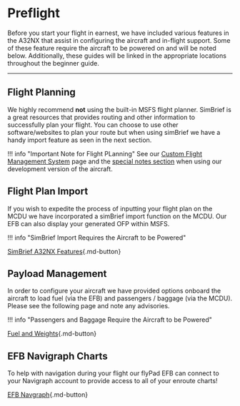 # Preflight

Before you start your flight in earnest, we have included various features in the A32NX that assist in configuring the aircraft and in-flight support. Some of these feature require the aircraft to be powered on and will be noted below. Additionally, these guides will be linked in the appropriate locations throughout the beginner guide. 

---

## Flight Planning

We highly recommend **not** using the built-in MSFS flight planner. SimBrief is a great resources that provides routing and other information to successfully plan your flight. You can choose to use other software/websites to plan your route but when using simBrief we have a handy import feature as seen in the next section.

!!! info "Important Note for Flight PLanning"
    See our [Custom Flight Management System](../../fbw-a32nx/feature-guides/cFMS.md) page and the [special notes section](../../fbw-a32nx/feature-guides/cFMS.md#special-notes) when using our development version of the aircraft.

## Flight Plan Import

If you wish to expedite the process of inputting your flight plan on the MCDU we have incorporated a simBrief import function on the MCDU. Our EFB can also display your generated OFP within MSFS.

!!! info "SimBrief Import Requires the Aircraft to be Powered"

[SimBrief A32NX Features](../../fbw-a32nx/feature-guides/simbrief.md){.md-button}

## Payload Management

In order to configure your aircraft we have provided options onboard the aircraft to load fuel (via the EFB) and passengers / baggage (via the MCDU). Please see the following page and note any advisories.

!!! info "Passengers and Baggage Require the Aircraft to be Powered"

[Fuel and Weights](../../fbw-a32nx/feature-guides/loading-fuel-weight.md){.md-button}

## EFB Navigraph Charts

To help with navigation during your flight our flyPad EFB can connect to your Navigraph account to provide access to all of your enroute charts!

[EFB Navgraph](../../fbw-a32nx/feature-guides/flyPad/charts.md){.md-button}